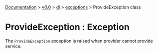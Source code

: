 [Documentation](/docs/documentation.md) >
 [v0.0](/docs/0.0/version.md) >
  [di](/docs/0.0/di/module.md) >
   [exceptions](/docs/0.0/di/exceptions/module.md) >
    ProvideException class

# ProvideException : Exception

The `ProvideException` exception is raised when provider cannot provide service.
